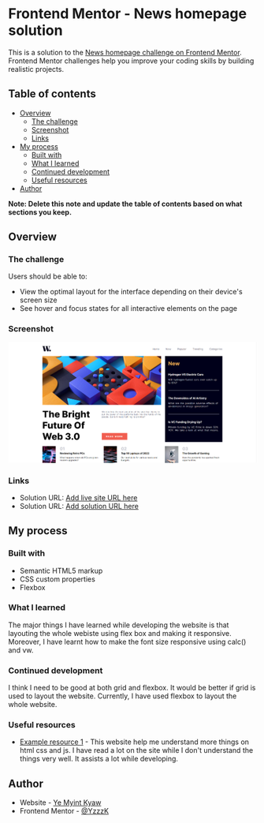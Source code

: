 # Frontend Mentor - News homepage solution

This is a solution to the [News homepage challenge on Frontend Mentor](https://www.frontendmentor.io/challenges/news-homepage-H6SWTa1MFl). Frontend Mentor challenges help you improve your coding skills by building realistic projects.

## Table of contents

- [Overview](#overview)
  - [The challenge](#the-challenge)
  - [Screenshot](#screenshot)
  - [Links](#links)
- [My process](#my-process)
  - [Built with](#built-with)
  - [What I learned](#what-i-learned)
  - [Continued development](#continued-development)
  - [Useful resources](#useful-resources)
- [Author](#author)

**Note: Delete this note and update the table of contents based on what sections you keep.**

## Overview

### The challenge

Users should be able to:

- View the optimal layout for the interface depending on their device's screen size
- See hover and focus states for all interactive elements on the page

### Screenshot

![](./screenshot.png)

### Links

- Solution URL: [Add live site URL here](https://yairmyintkyaw.github.io/NewsHomePage/)
- Solution URL: [Add solution URL here](https://github.com/YairMyintKyaw/NewsHomePage)

## My process

### Built with

- Semantic HTML5 markup
- CSS custom properties
- Flexbox

### What I learned

The major things I have learned while developing the website is that layouting the whole webiste using flex box and making it responsive.
Moreover, I have learnt how to make the font size responsive using calc() and vw.

### Continued development

I think I need to be good at both grid and flexbox. It would be better if grid is used to layout the website. Currently, I have used flexbox to layout the whole website.

### Useful resources

- [Example resource 1](https://developer.mozilla.org/) - This website help me understand more things on html css and js. I have read a lot on the site while I don't understand the things very well. It assists a lot while developing.

## Author

- Website - [Ye Myint Kyaw](https://github.com/YairMyintKyaw)
- Frontend Mentor - [@YzzzK](https://www.frontendmentor.io/profile/YzzzK)
